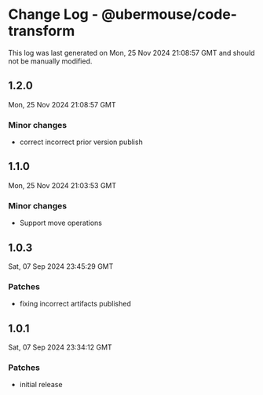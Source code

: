# Change Log - @ubermouse/code-transform

This log was last generated on Mon, 25 Nov 2024 21:08:57 GMT and should not be manually modified.

## 1.2.0
Mon, 25 Nov 2024 21:08:57 GMT

### Minor changes

- correct incorrect prior version publish

## 1.1.0
Mon, 25 Nov 2024 21:03:53 GMT

### Minor changes

- Support move operations

## 1.0.3
Sat, 07 Sep 2024 23:45:29 GMT

### Patches

- fixing incorrect artifacts published

## 1.0.1
Sat, 07 Sep 2024 23:34:12 GMT

### Patches

- initial release

